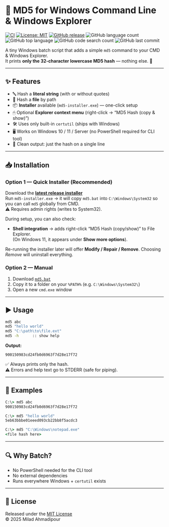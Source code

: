 # 🔑 MD5 for Windows Command Line & Windows Explorer

[![CI](https://github.com/xcodz/md5-bat/actions/workflows/ci.yml/badge.svg)](https://github.com/xcodz/md5-bat/actions)
[![License: MIT](https://img.shields.io/badge/License-MIT-blue.svg)](./LICENSE)
[![GitHub release](https://img.shields.io/github/v/release/xcodz/md5-bat.svg)](https://github.com/xcodz/md5-bat/releases)
<img alt="GitHub language count" src="https://img.shields.io/github/languages/count/xcodz/OrangeHash">
<img alt="GitHub top language" src="https://img.shields.io/github/languages/top/xcodz/OrangeHash">
<img alt="GitHub code search count" src="https://img.shields.io/github/search?query=OrangeHash">
<img alt="GitHub last commit" src="https://img.shields.io/github/last-commit/xcodz/OrangeHash">

A tiny Windows batch script that adds a simple `md5` command to your CMD & Windows Explorer.  
It prints **only the 32-character lowercase MD5 hash** — nothing else. 🎯

---

## ✨ Features
- 🔤 Hash a **literal string** (with or without quotes)
- 📂 Hash a **file** by path
- 📦 **Installer** available (`md5-installer.exe`) — one-click setup
- 🖱 Optional **Explorer context menu** (right-click → “MD5 Hash (copy & show)”)
- 🛠 Uses only built-in `certutil` (ships with Windows)
- 🖥 Works on Windows 10 / 11 / Server (no PowerShell required for CLI tool)
- 🧹 Clean output: just the hash on a single line

---

## 📥 Installation

### Option 1 — Quick Installer (Recommended)
Download the [**latest release installer**](https://github.com/xcodz/md5-bat/releases)  
Run `md5-installer.exe` → it will copy `md5.bat` into `C:\Windows\System32` so you can call `md5` globally from CMD.  
⚠️ Requires admin rights (writes to System32).  

During setup, you can also check:  
- **Shell integration** → adds right-click “MD5 Hash (copy/show)” to File Explorer.  
  (On Windows 11, it appears under **Show more options**).  

Re-running the installer later will offer **Modify / Repair / Remove**. Choosing *Remove* will uninstall everything.

### Option 2 — Manual
1. Download [`md5.bat`](./md5.bat)  
2. Copy it to a folder on your `%PATH%` (e.g. `C:\Windows\System32\`)  
3. Open a new `cmd.exe` window

---

## ▶️ Usage
```bat
md5 abc
md5 "hello world"
md5 "C:\path\to\file.ext"
md5 -h      :: show help
```

**Output:**
```
900150983cd24fb0d6963f7d28e17f72
```

✅ Always prints only the hash.  
⚠️ Errors and help text go to STDERR (safe for piping).

---

## 🧪 Examples
```bat
C:\> md5 abc
900150983cd24fb0d6963f7d28e17f72

C:\> md5 "hello world"
5eb63bbbe01eeed093cb22bb8f5acdc3

C:\> md5 "C:\Windows\notepad.exe"
<file hash here>
```

---

## 🔍 Why Batch?
- No PowerShell needed for the CLI tool  
- No external dependencies  
- Runs everywhere Windows + `certutil` exists  

---

## 📜 License
Released under the [MIT License](./LICENSE)  
© 2025 Milad Ahmadipour
